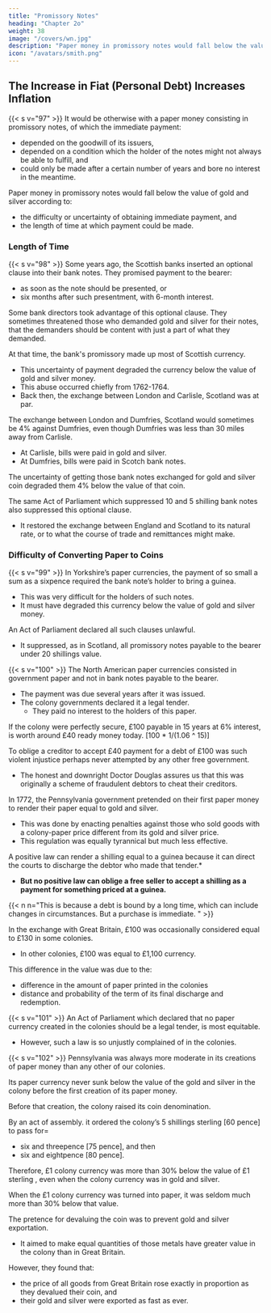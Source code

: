```yaml
---
title: "Promissory Notes"
heading: "Chapter 2o"
weight: 38
image: "/covers/wn.jpg"
description: "Paper money in promissory notes would fall below the value of gold and silver"
icon: "/avatars/smith.png"
---
```




## The Increase in Fiat (Personal Debt) Increases Inflation 

{{< s v="97" >}} It would be otherwise with a paper money consisting in promissory notes, of which the immediate payment:
- depended on the goodwill of its issuers,
- depended on a condition which the holder of the notes might not always be able to fulfill, and
- could only be made after a certain number of years and bore no interest in the meantime.

Paper money in promissory notes would fall below the value of gold and silver according to:
- the difficulty or uncertainty of obtaining immediate payment, and
- the length of time at which payment could be made.


### Length of Time

{{< s v="98" >}} Some years ago, the Scottish banks inserted an optional clause into their bank notes. They promised payment to the bearer: 
- as soon as the note should be presented, or
- six months after such presentment, with 6-month interest.

Some bank directors took advantage of this optional clause. They sometimes threatened those who demanded gold and silver for their notes, that the demanders should be content with just a part of what they demanded.

At that time, the bank's promissory made up most of Scottish currency.
- This uncertainty of payment degraded the currency below the value of gold and silver money.
- This abuse occurred chiefly from 1762-1764.
- Back then, the exchange between London and Carlisle, Scotland was at par.

The exchange between London and Dumfries, Scotland would sometimes be 4% against Dumfries, even though Dumfries was less than 30 miles away from Carlisle.
- At Carlisle, bills were paid in gold and silver.
- At Dumfries, bills were paid in Scotch bank notes.

The uncertainty of getting those bank notes exchanged for gold and silver coin degraded them 4% below the value of that coin.

The same Act of Parliament which suppressed 10 and 5 shilling bank notes also suppressed this optional clause.
- It restored the exchange between England and Scotland to its natural rate, or to what the course of trade and remittances might make.


### Difficulty of Converting Paper to Coins

{{< s v="99" >}} In Yorkshire’s paper currencies, the payment of so small a sum as a sixpence required the bank note’s holder to bring a guinea. 
<!-- the change of a guinea to the issuer. -->
- This was very difficult for the holders of such notes.
- It must have degraded this currency below the value of gold and silver money.

An Act of Parliament declared all such clauses unlawful.
- It suppressed, as in Scotland, all promissory notes payable to the bearer under 20 shillings value.


{{< s v="100" >}} The North American paper currencies consisted in government paper and not in bank notes payable to the bearer.
- The payment was due several years after it was issued.
- The colony governments declared it a legal tender.
  - They paid no interest to the holders of this paper.

If the colony were perfectly secure, £100 payable in 15 years at 6% interest, is worth around £40 ready money today. [100 * 1/(1.06 ^ 15)]

To oblige a creditor to accept £40 payment for a debt of £100 was such violent injustice perhaps never attempted by any other free government.
- The honest and downright Doctor Douglas assures us that this was originally a scheme of fraudulent debtors to cheat their creditors.


In 1772, the Pennsylvania government pretended on their first paper money to render their paper equal to gold and silver.
- This was done by enacting penalties against those who sold goods with a colony-paper price different from its gold and silver price.
- This regulation was equally tyrannical but much less effective.

A positive law can render a shilling equal to a guinea because it can direct the courts to discharge the debtor who made that tender.*
- **But no positive law can oblige a free seller to accept a shilling as a payment for something priced at a guinea.**

{{< n n="This is because a debt is bound by a long time, which can include changes in circumstances. But a purchase is immediate. " >}}


In the exchange with Great Britain, £100 was occasionally considered equal to £130 in some colonies.
- In other colonies, £100 was equal to £1,100 currency.

This difference in the value was due to the:
- difference in the amount of paper printed in the colonies
- distance and probability of the term of its final discharge and redemption.


{{< s v="101" >}} An Act of Parliament which declared that no paper currency created in the colonies should be a legal tender, is most equitable.
- However, such a law is so unjustly complained of in the colonies.


{{< s v="102" >}} Pennsylvania was always more moderate in its creations of paper money than any other of our colonies.

Its paper currency never sunk below the value of the gold and silver in the colony before the first creation of its paper money.

Before that creation, the colony raised its coin denomination.

By an act of assembly. it ordered the colony’s 5 shillings sterling [60 pence] to pass for= 
- six and threepence [75 pence], and then
- six and eightpence [80 pence].

Therefore, £1 colony currency was more than 30% below the value of £1 sterling , even when the colony currency was in gold and silver.

When the £1 colony currency was turned into paper, it was seldom much more than 30% below that value.

The pretence for devaluing the coin was to prevent gold and silver exportation.
- It aimed to make equal quantities of those metals have greater value in the colony than in Great Britain.

However, they found that:
- the price of all goods from Great Britain rose exactly in proportion as they devalued their coin, and
- their gold and silver were exported as fast as ever.

